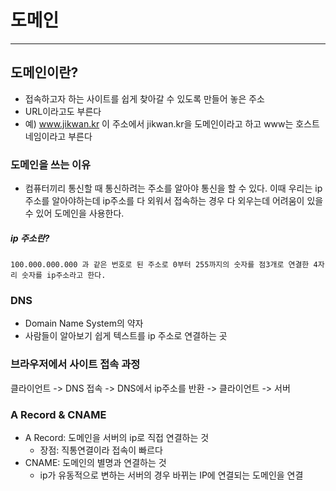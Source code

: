 # 도메인

---

## 도메인이란?

-   접속하고자 하는 사이트를 쉽게 찾아갈 수 있도록 만들어 놓은 주소
-   URL이라고도 부른다
-   예) www.jikwan.kr 이 주소에서 jikwan.kr을 도메인이라고 하고 www는 호스트 네임이라고 부른다

### 도메인을 쓰는 이유

-   컴퓨터끼리 통신할 때 통신하려는 주소를 알아야 통신을 할 수 있다. 이때 우리는 ip주소를 알아야하는데 ip주소를 다 외워서 접속하는 경우 다 외우는데 어려움이 있을 수 있어
    도메인을 사용한다.

#####   ip 주소란? 
    100.000.000.000 과 같은 번호로 된 주소로 0부터 255까지의 숫자를 점3개로 연결한 4자리 숫자를 ip주소라고 한다.

### DNS

-   Domain Name System의 약자
-   사람들이 알아보기 쉽게 텍스트를 ip 주소로 연결하는 곳

### 브라우저에서 사이트 접속 과정

클라이언트 -> DNS 접속 -> DNS에서 ip주소를 반환 -> 클라이언트 -> 서버

### A Record & CNAME

-   A Record: 도메인을 서버의 ip로 직접 연결하는 것
    -   장점: 직통연결이라 접속이 빠르다
-   CNAME: 도메인의 별명과 연결하는 것
    -   ip가 유동적으로 변하는 서버의 경우 바뀌는 IP에 연결되는 도메인을 연결
